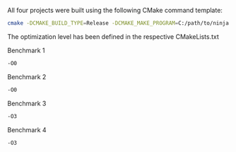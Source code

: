 All four projects were built using the following CMake command template:

```sh
cmake -DCMAKE_BUILD_TYPE=Release -DCMAKE_MAKE_PROGRAM=C:/path/to/ninja -G Ninja -S <source_directory> -B <build_directory>
```

The optimization level has been defined in the respective CMakeLists.txt

Benchmark 1 
```sh
-O0
```

Benchmark 2
```sh
-O0
```

Benchmark 3 
```sh
-O3
```

Benchmark 4 
```sh
-O3
```
